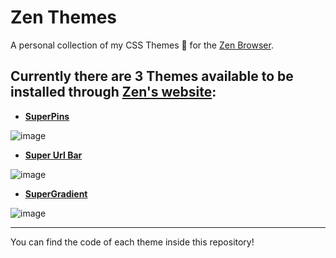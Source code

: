 # Zen Themes

A personal collection of my CSS Themes 🎨 for the [Zen Browser](https://zen-browser.app/).

## Currently there are 3 Themes available to be installed through [Zen's website](https://zen-browser.app/themes):
  - [**SuperPins**](https://zen-browser.app/themes/ad97bb70-0066-4e42-9b5f-173a5e42c6fc)

![image](https://github.com/user-attachments/assets/9ab2284e-d8b5-47f1-b00c-3c81c8f0ca1f)

  - [**Super Url Bar**](https://zen-browser.app/themes/d93e67f8-e5e1-401e-9b82-f9d5bab231e6)

![image](https://github.com/user-attachments/assets/f6a88964-98b3-460b-8fe9-bee5775b73ec)

  - [**SuperGradient**](https://zen-browser.app/themes/af7ee14f-e9d4-4806-8438-c59b02b77715)

![image](https://github.com/user-attachments/assets/a74f565e-e0c6-471d-94c2-f50ffba015b5)

---

You can find the code of each theme inside this repository!

